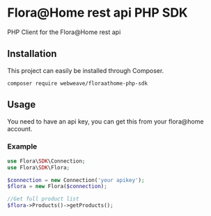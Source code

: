 # Flora@Home rest api PHP SDK

PHP Client for the Flora@Home rest api

## Installation
This project can easily be installed through Composer.

```
composer require webweave/floraathome-php-sdk
```

## Usage
You need to have an api key, you can get this from your flora@home account.

### Example

```php
use Flora\SDK\Connection;
use Flora\SDK\Flora;

$connection = new Connection('your apikey');
$flora = new Flora($connection);

//Get full product list
$flora->Products()->getProducts();
```
